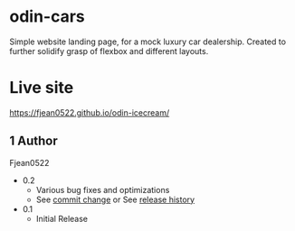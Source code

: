 # odin-cars

Simple website landing page, for a mock luxury car dealership. Created to further solidify grasp of flexbox and different layouts.

# Live site
https://fjean0522.github.io/odin-icecream/

## 1 Author
Fjean0522

* 0.2
    * Various bug fixes and optimizations
    * See [commit change]() or See [release history]()
* 0.1
    * Initial Release
